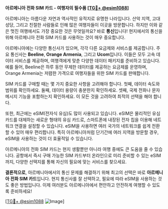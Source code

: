 **아르메니아 전화 SIM 카드 - 여행자의 필수품 [[TG💪+ @esim1088](https://t.me/s/esim1088)]**

아르메니아는 아름다운 자연과 역사적인 유적지로 유명한 나라입니다. 산악 지역, 고대 성당, 그리고 친절한 사람들로 인해 많은 여행자들이 이곳을 방문합니다. 하지만 이와 같은 멋진 여행에서도 가장 중요한 것은 무엇일까요? 바로 **통신**입니다! 현지에서의 통신을 위해 아르메니아 전화 SIM 카드를 사용하는 것이 매우 중요합니다.

아르메니아에는 다양한 통신사가 있으며, 각각 다른 요금제와 서비스를 제공합니다. 주요 통신사는 **Beeline**, **Orange Armenia**, 그리고 **Ucom**입니다. 이들은 모두 고속 데이터 서비스를 제공하며, 여행객에게 맞춘 다양한 데이터 패키지를 준비하고 있습니다. 예를 들어, Beeline은 하루 동안 무제한 데이터를 제공하는 요금제를 운영하며, Orange Armenia는 저렴한 가격으로 여행자들을 위한 SIM 카드를 판매합니다.

SIM 카드를 구매할 때는 몇 가지 중요한 사항을 고려해야 합니다. 첫째, 데이터 속도와 범위를 확인하세요. 둘째, 데이터 용량이 충분한지 확인하세요. 셋째, 국제 전화나 문자 메시지 기능을 포함하는지 확인하세요. 이 모든 것을 고려하여 최적의 선택을 해야 합니다.

또한, 최근에는 eSIM(전자식 유심)도 많이 사용되고 있습니다. eSIM은 물리적인 유심 카드를 대체하는 새로운 형태의 유심 카드로, 스마트폰에 내장된 전자 칩을 이용해 네트워크 연결을 설정할 수 있습니다. eSIM을 사용하면 여러 국가의 네트워크를 쉽게 전환할 수 있어 매우 편리합니다. 특히 아르메니아처럼 단기간에 여러 지역을 방문할 경우, eSIM을 사용하는 것이 더 효율적일 수 있습니다.

아르메니아의 전화 SIM 카드는 현지 생활뿐만 아니라 여행 중에도 큰 도움을 줄 수 있습니다. 공항에서 즉시 구매 가능한 SIM 카드부터 온라인으로 미리 준비할 수 있는 eSIM까지, 다양한 선택지를 통해 자신의 필요에 맞는 서비스를 찾으세요.

**결론적으로**, 아르메니아에서의 통신 문제를 해결하기 위해 최고의 선택은 바로 **아르메니아 전화 SIM 카드**입니다. 현지 통신사를 잘 선택하고, 필요에 따라 eSIM을 사용하는 것도 좋은 방법입니다. 이제 여러분도 아르메니아에서 편안하고 안전하게 여행할 수 있도록 준비하세요! 

[[TG💪+ @esim1088](https://t.me/s/esim1088) ![Image](https://i.postimg.cc/Y0z9fWf4/image.png)]